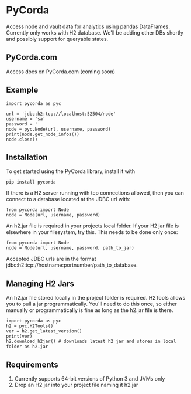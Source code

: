 # PyCorda

Access node and vault data for analytics using pandas DataFrames. Currently only works with H2 database. 
We'll be adding other DBs shortly and possibly support for queryable states.

## PyCorda.com
Access docs on PyCorda.com (coming soon)

## Example

```
import pycorda as pyc

url = 'jdbc:h2:tcp://localhost:52504/node'
username = 'sa'
password = ''
node = pyc.Node(url, username, password)
print(node.get_node_infos())
node.close()
```

## Installation

To get started using the PyCorda library, install it with

```
pip install pycorda
```

If there is a H2 server running with tcp connections allowed,
then you can connect to a database located at the JDBC url with:

```
from pycorda import Node
node = Node(url, username, password)
```

An h2.jar file is required in your projects local folder. If your H2 jar file is elsewhere in your filesystem, try this. This needs to be done only once:

```
from pycorda import Node
node = Node(url, username, password, path_to_jar)
```
Accepted JDBC urls are in the format jdbc:h2:tcp://hostname:portnumber/path_to_database.

## Managing H2 Jars

An h2.jar file stored locally in the project folder is required. H2Tools allows you to pull
a jar programmatically. You'll need to do this once, so either manually or programmatically is fine
as long as the h2.jar file is there.

```
import pycorda as pyc
h2 = pyc.H2Tools()
ver = h2.get_latest_version()
print(ver)
h2.download_h2jar() # downloads latest h2 jar and stores in local folder as h2.jar
```

## Requirements

1. Currently supports 64-bit versions of Python 3 and JVMs only
2. Drop an H2 jar into your project file naming it h2.jar
